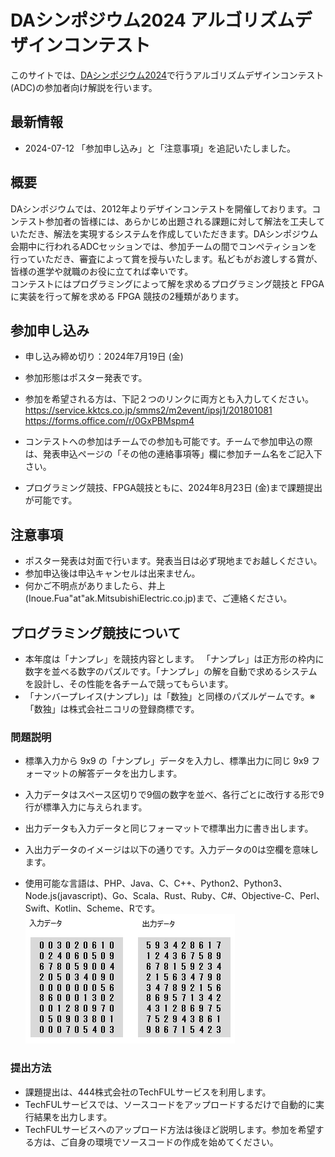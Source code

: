 <script type="text/x-mathjax-config">MathJax.Hub.Config({tex2jax:{inlineMath:[['\$','\$'],['\\(','\\)']],processEscapes:true},CommonHTML: {matchFontHeight:false}});</script>
<script type="text/javascript" async src="https://cdnjs.cloudflare.com/ajax/libs/mathjax/2.7.1/MathJax.js?config=TeX-MML-AM_CHTML"></script>


# DAシンポジウム2024 アルゴリズムデザインコンテスト

このサイトでは、[DAシンポジウム2024](http://www.sig-sldm.org/das/)で行うアルゴリズムデザインコンテスト(ADC)の参加者向け解説を行います。


## 最新情報

- 2024-07-12 「参加申し込み」と「注意事項」を追記いたしました。


## 概要

DAシンポジウムでは、2012年よりデザインコンテストを開催しております。コンテスト参加者の皆様には、あらかじめ出題される課題に対して解法を工夫していただき、解法を実現するシステムを作成していただきます。DAシンポジウム会期中に行われるADCセッションでは、参加チームの間でコンペティションを行っていただき、審査によって賞を授与いたします。私どもがお渡しする賞が、皆様の進学や就職のお役に立てれば幸いです。  
コンテストにはプログラミングによって解を求めるプログラミング競技と FPGA に実装を行って解を求める FPGA 競技の2種類があります。


## 参加申し込み

- 申し込み締め切り：2024年7月19日 (金)
- 参加形態はポスター発表です。
- 参加を希望される方は、下記２つのリンクに両方とも入力してください。
https://service.kktcs.co.jp/smms2/m2event/ipsj1/201801081
https://forms.office.com/r/0GxPBMspm4

- コンテストへの参加はチームでの参加も可能です。チームで参加申込の際は、発表申込ページの「その他の連絡事項等」欄に参加チーム名をご記入下さい。
- プログラミング競技、FPGA競技ともに、2024年8月23日 (金)まで課題提出が可能です。


## 注意事項
- ポスター発表は対面で行います。発表当日は必ず現地までお越しください。
- 参加申込後は申込キャンセルは出来ません。
- 何かご不明点がありましたら、井上 (Inoue.Fua"at"ak.MitsubishiElectric.co.jp)まで、ご連絡ください。

## プログラミング競技について

- 本年度は「ナンプレ」を競技内容とします。 「ナンプレ」は正方形の枠内に数字を並べる数字のパズルです。「ナンプレ」の解を自動で求めるシステムを設計し、その性能を各チームで競ってもらいます。
- 「ナンバープレイス(ナンプレ)」は「数独」と同様のパズルゲームです。※「数独」は株式会社ニコリの登録商標です。


### 問題説明

- 標準入力から 9x9 の「ナンプレ」データを入力し、標準出力に同じ 9x9 フォーマットの解答データを出力します。
- 入力データはスペース区切りで9個の数字を並べ、各行ごとに改行する形で9行が標準入力に与えられます。
- 出力データも入力データと同じフォーマットで標準出力に書き出します。
- 入出力データのイメージは以下の通りです。入力データの0は空欄を意味します。

- 使用可能な言語は、PHP、Java、C、C++、Python2、Python3、Node.js(javascript)、Go、Scala、Rust、Ruby、C#、Objective-C、Perl、Swift、Kotlin、Scheme、Rです。
![入出力例](images/sudoku.PNG)

### 提出方法

- 課題提出は、444株式会社のTechFULサービスを利用します。
- TechFULサービスでは、ソースコードをアップロードするだけで自動的に実行結果を出力します。
- TechFULサービスへのアップロード方法は後ほど説明します。参加を希望する方は、ご自身の環境でソースコードの作成を始めてください。
